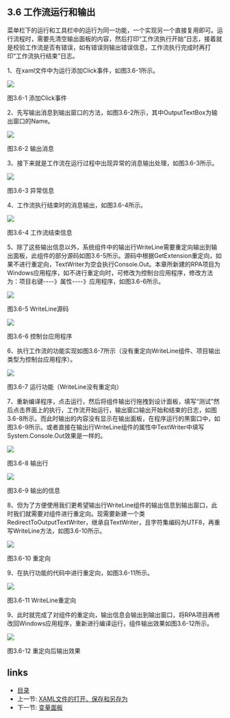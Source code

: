 ## 3.6 工作流运行和输出

菜单栏下的运行和工具栏中的运行为同一功能，一个实现另一个直接复用即可。运行流程时，需要先清空输出面板的内容，然后打印“工作流执行开始”日志，接着就是校验工作流是否有错误，如有错误则输出错误信息，工作流执行完成时再打印“工作流执行结束”日志。	

1、在xaml文件中为运行添加Click事件，如图3.6-1所示。

![](images/3.6-1.png)

图3.6-1 添加Click事件

2、先写输出消息到输出窗口的方法，如图3.6-2所示，其中OutputTextBox为输出窗口的Name。

![](images/3.6-2.png)

图3.6-2 输出消息

3、接下来就是工作流在运行过程中出现异常的消息输出处理，如图3.6-3所示。

![](images/3.6-3.png)

图3.6-3 异常信息

4、工作流执行结束时的消息输出，如图3.6-4所示。

![](images/3.6-4.png)

图3.6-4 工作流结束信息

5、除了这些输出信息以外，系统组件中的输出行WriteLine需要重定向输出到输出面板，此组件的部分源码如图3.6-5所示。源码中根据GetExtension重定向，如果不进行重定向，TextWriter为空会执行Console.Out。本章所新建的RPA项目为Windows应用程序，如不进行重定向时，可修改为控制台应用程序，修改方法为：项目右键----》属性----》应用程序，如图3.6-6所示。

![](images/3.6-5.png)

图3.6-5 WriteLine源码

![](images/3.6-6.png)

图3.6-6 控制台应用程序

6、执行工作流的功能实现如图3.6-7所示（没有重定向WriteLine组件、项目输出类型为控制台应用程序）。

![](images/3.6-7.png)

图3.6-7 运行功能（WriteLine没有重定向）

7、重新编译程序，点击运行，然后将组件输出行拖拽到设计面板，填写“测试”然后点击界面上的执行，工作流开始运行，输出窗口输出开始和结束的日志，如图3.6-8所示。而此时输出的内容没有显示在输出面板，在程序运行的黑窗口中，如图3.6-9所示。或者直接在输出行WriteLine组件的属性中TextWriter中填写System.Console.Out效果是一样的。

![](images/3.6-8.png)

图3.6-8 输出行

![](images/3.6-9.png)

图3.6-9 输出的信息

8、但为了方便使用我们更希望输出行WriteLine组件的输出信息到输出窗口，此时我们就需要对组件进行重定向。现需要新建一个类RedirectToOutputTextWriter，继承自TextWriter，且字符集编码为UTF8，再重写WriteLine方法，如图3.6-10所示。

![](images/3.6-10.png)

图3.6-10 重定向

9、在执行功能的代码中进行重定向，如图3.6-11所示。

![](images/3.6-11.png)

图3.6-11 WriteLine重定向

9、此时就完成了对组件的重定向，输出信息会输出到输出窗口，将RPA项目再修改回Windows应用程序，重新进行编译运行，组件输出效果如图3.6-12所示。

![](images/3.6-12.png)

图3.6-12 重定向后输出效果

## links
   * [目录](<preface.md>)
   * 上一节: [XAML文件的打开、保存和另存为](<03.5.md>)
   * 下一节: [变量面板](<03.7.1.md>)